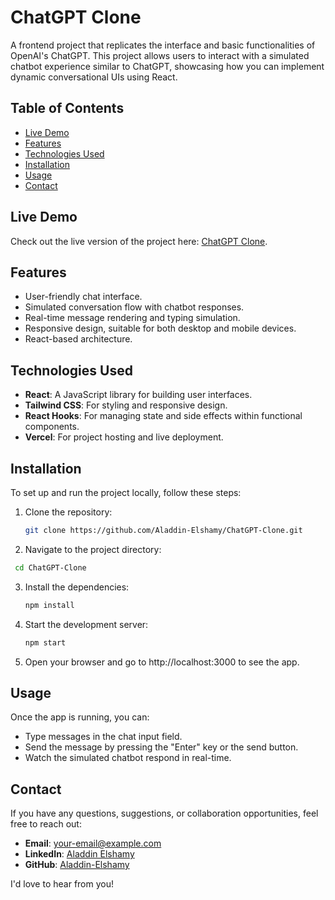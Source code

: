 # ChatGPT Clone

A frontend project that replicates the interface and basic functionalities of OpenAI's ChatGPT. This project allows users to interact with a simulated chatbot experience similar to ChatGPT, showcasing how you can implement dynamic conversational UIs using React.


## Table of Contents

- [Live Demo](#live-demo)
- [Features](#features)
- [Technologies Used](#technologies-used)
- [Installation](#installation)
- [Usage](#usage)
- [Contact](#contact)

## Live Demo

Check out the live version of the project here: [ChatGPT Clone](https://github.com/Aladdin-Elshamy/ChatGPT-Clone).

## Features

- User-friendly chat interface.
- Simulated conversation flow with chatbot responses.
- Real-time message rendering and typing simulation.
- Responsive design, suitable for both desktop and mobile devices.
- React-based architecture.

## Technologies Used

- **React**: A JavaScript library for building user interfaces.
- **Tailwind CSS**: For styling and responsive design.
- **React Hooks**: For managing state and side effects within functional components.
- **Vercel**: For project hosting and live deployment.

## Installation

To set up and run the project locally, follow these steps:

1. Clone the repository:

   ```bash
   git clone https://github.com/Aladdin-Elshamy/ChatGPT-Clone.git
   
2. Navigate to the project directory:

   
  ```bash
   cd ChatGPT-Clone
   ```
3. Install the dependencies:

   
   ```bash
   npm install
4. Start the development server:

   
   ```bash
   npm start

5. Open your browser and go to http://localhost:3000 to see the app.


## Usage

Once the app is running, you can:

-   Type messages in the chat input field.
-   Send the message by pressing the "Enter" key or the send button.
-   Watch the simulated chatbot respond in real-time.

## Contact

If you have any questions, suggestions, or collaboration opportunities, feel free to reach out:

- **Email**: [your-email@example.com](mailto:your-email@example.com)
- **LinkedIn**: [Aladdin Elshamy](https://www.linkedin.com/in/aladdin-elshamy/)
- **GitHub**: [Aladdin-Elshamy](https://github.com/Aladdin-Elshamy)

I'd love to hear from you!


